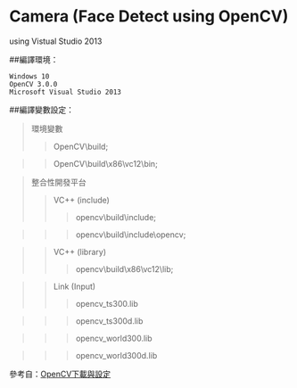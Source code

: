 # Camera (Face Detect using OpenCV)
using Vistual Studio 2013

##編譯環境：
```
Windows 10
OpenCV 3.0.0
Microsoft Visual Studio 2013
```

##編譯變數設定：
>環境變數
>>OpenCV\build;

>>OpenCV\build\x86\vc12\bin;

>整合性開發平台
>>VC++ (include)
>>>opencv\build\include;

>>>opencv\build\include\opencv;

>>VC++ (library)
>>>opencv\build\x86\vc12\lib;

>>Link (Input)
>>>opencv_ts300.lib

>>>opencv_ts300d.lib

>>>opencv_world300.lib

>>>opencv_world300d.lib

參考自：[OpenCV下載與設定](http://monkeycoding.com?p=516)
